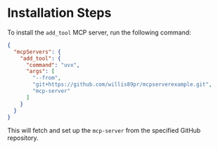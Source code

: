 # Installation Steps

To install the `add_tool` MCP server, run the following command:

```json
{
  "mcpServers": {
    "add_tool": {
      "command": "uvx",
      "args": [
        "--from",
        "git+https://github.com/willis89pr/mcpserverexample.git",
        "mcp-server"
      ]
    }
  }
}
```

This will fetch and set up the `mcp-server` from the specified GitHub repository.
